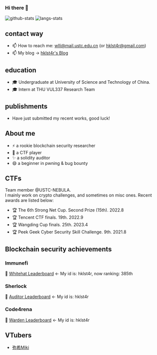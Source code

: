 ### Hi there 👋

<!--
**hklst4r/hklst4r** is a ✨ _special_ ✨ repository because its `README.md` (this file) appears on your GitHub profile.

Here are some ideas to get you started:

- 🔭 I’m currently working on ...
- 🌱 I’m currently learning ...
- 👯 I’m looking to collaborate on ...
- 🤔 I’m looking for help with ...
- 💬 Ask me about ...
- 📫 How to reach me: ...
- 😄 Pronouns: ...
- ⚡ Fun fact: ...
-->
![github-stats](https://github-readme-stats.vercel.app/api?username=hklst4r&show_icons=true&line_height=25&hide_title=true)
![langs-stats](https://github-readme-stats.vercel.app/api/top-langs/?username=hklst4r&layout=compact)

## contact way
- 📫 How to reach me: wlli@mail.ustc.edu.cn (or hklst4r@gmail.com)
- 📫 My blog -> [hklst4r's Blog](https://lstarnana7mi.com)

## education

- 🎓 Undergraduate at University of Science and Technology of China.
- 🎓 Intern at THU VUL337 Research Team

## publishments

- Have just submitted my recent works, good luck!

## About me
- ⚡ a rookie blockchain security researcher
- 🌱 a CTF player
- ✨ a solidity auditor
- 😄 a beginner in pwning & bug bounty

## CTFs
Team member @USTC-NEBULA.\
I mainly work on crypto challenges, and sometimes on misc ones. Recent awards are listed below:
- 🏆 The 6th Strong Net Cup. Second Prize (15th). 2022.8
- 🏆 Tencent CTF finals. 19th. 2022.9
- 🏆 Wangding Cup finals. 25th. 2023.4
- 🏆 Peek Geek Cyber Security Skill Challenge. 9th. 2021.8

## Blockchain security achievements

### Immunefi
🥇 [Whitehat Leaderboard](https://immunefi.com/leaderboard/) <- My id is: hklst4r, now ranking: 385th

### Sherlock
🥇 [Auditor  Leaderboard](https://app.sherlock.xyz/audits/leaderboard) <- My id is: hklst4r

### Code4rena
🥇 [Warden   Leaderboard](https://code4rena.com/leaderboard) <- My id is: hklst4r

## VTubers
- [弥希Miki](https://space.bilibili.com/477317922)

